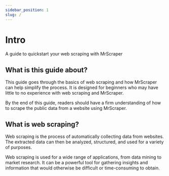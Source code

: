 ```yaml
---
sidebar_position: 1
slug: /
---
```


# Intro

A guide to quickstart your web scraping with MrScraper

## What is this guide about?

This guide goes through the basics of web scraping and how MrScraper can help simplify the process. It is designed for beginners who may have little to no experience with web scraping and MrScraper.

By the end of this guide, readers should have a firm understanding of how to scrape the public data from a website using MrScraper.

## What is web scraping?

Web scraping is the process of automatically collecting data from websites. The extracted data can then be analyzed, structured, and used for a variety of purposes.

Web scraping is used for a wide range of applications, from data mining to market research. It can be a powerful tool for gathering insights and information that would otherwise be difficult or time-consuming to obtain.
